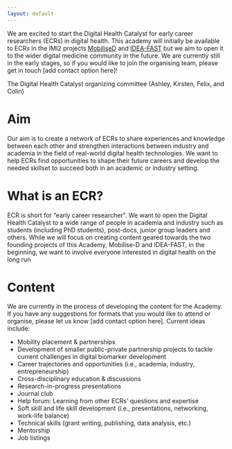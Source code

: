 ```yaml
---
layout: default
---
```


We are excited to start the Digital Health Catalyst for early career researchers (ECRs) in digital health. This academy will initially be available to ECRs in the IMI2 projects [MobiliseD](https://www.mobilise-d.eu/) and [IDEA-FAST](https://idea-fast.eu/) but we aim to open it to the wider digital medicine community in the future. We are currently still in the early stages, so if you would like to join the organising team, please get in touch [add contact option here]!

The Digital Health Catalyst organizing committee (Ashley, Kirsten, Felix, and Colin)

# Aim
Our aim is to create a network of ECRs to share experiences and knowledge between each other and strengthen interactions between industry and academia in the field of real-world digital health technologies. We want to help ECRs find opportunities to shape their future careers and develop the needed skillset to succeed both in an academic or industry setting.

# What is an ECR?
ECR is short for “early career researcher”. We want to open the Digital Health Catalyst to a wide range of people in academia and industry such as students (including PhD students), post-docs, junior group leaders and others. While we will focus on creating content geared towards the two founding projects of this Academy, Mobilise-D and IDEA-FAST, in the beginning, we want to involve everyone interested in digital health on the long run

# Content
We are currently in the process of developing the content for the Academy. If you have any suggestions for formats that you would like to attend or organise, please let us know [add contact option here]. Current ideas include:
*   Mobility placement & partnerships
*   Development of smaller public-private partnership projects to tackle current challenges in digital biomarker development
*   Career trajectories and opportunities (i.e., academia, industry, entrepreneurship)
*   Cross-disciplinary education & discussions
*   Research-in-progress presentations
*   Journal club
*   Help forum: Learning from other ECRs' questions and expertise
*   Soft skill and life skill development (i.e., presentations, networking, work-life balance)
*   Technical skills (grant writing, publishing, data analysis, etc.)
*   Mentorship
*   Job listings
